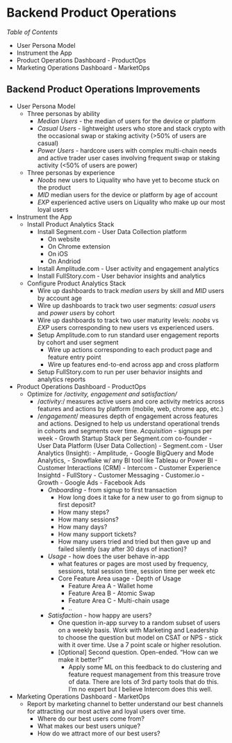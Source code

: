 # Backend Product Operations 
*Table of Contents*
- User Persona Model
- Instrument the App
- Product Operations Dashboard - ProductOps 
- Marketing Operations Dashboard - MarketOps 
			

## Backend Product Operations Improvements
- User Persona Model
	- Three personas by ability
		- *Median Users* - the median of users for the device or platform
		- *Casual Users* - lightweight users who store and stack crypto with the occasional swap or staking activity (>50% of users are casual)
		- *Power Users* - hardcore users with complex multi-chain needs and active trader user cases involving frequent swap or staking activity (<50% of users are power)
	- Three personas by experience
		- *Noobs* new users to Liquality who have yet to become stuck on the product
		- *MID* median users for the device or platform by age of account
		- *EXP* experienced active users on Liquality who make up our most loyal users
- Instrument the App
	- Install Product Analytics Stack
		- Install Segment.com - User Data Collection platform
			- On website
			- On Chrome extension
			- On iOS 
			- On Andriod
		- Install Amplitude.com - User activity and engagement analytics
		- Install FullStory.com - User behavior insights and analytics
	- Configure Product Analytics Stack
		- Wire up dashboards to track *median users* by skill and *MID* users by account age
		- Wire up dashboards to track two user segments: *casual users* and *power users* by cohort
		- Wire up dashboards to track two user maturity levels: *noobs* vs *EXP* users corresponding to new users vs experienced users.
		- Setup Amplitude.com to run standard user engagement reports by cohort and user segment
			- Wire up actions corresponding to each product page and feature entry point
			- Wire up features end-to-end across app and cross platform
		- Setup FullStory.com to run per user behavior insights and analytics reports 
- Product Operations Dashboard - ProductOps 
	- Optimize for */activity, engagement and satisfaction/*
		- /*activity:*/ measures active users and core activity metrics across features and actions by platform (mobile, web, chrome app, etc.)
		- /*engagement*/  measures depth of engagement across features and actions. Designed to help us understand operational trends in cohorts and segments over time. 
			*Acquisition* - signups per week
				- Growth Startup Stack per Segment.com co-founder
					- User Data Platform (User Data Collection) 
						- Segment.com
					- User Analytics (Insight): 
						- Amplitude, 
						- Google BigQuery and Mode Analytics, 
						- Snowflake w/ any BI tool like Tableau or Power BI
					- Customer Interactions (CRM)
						- Intercom 
					- Customer Experience Insightd
						- FullStory
					- Customer Messaging
						- Customer.io
					- Growth
						- Google Ads
						- Facebook Ads
			- *Onboarding* - from signup to first transaction
				- How long does it take for a new user to go from signup to first deposit? 
				- How many steps?
				- How many sessions?
				- How many days?
				- How many support tickets?
				- How many users tried and tried but then gave up and failed silently (say after 30 days of inaction)?
			- *Usage* - how does the user behave in-app
				- what features or pages are most used by frequency, sessions, total session time, session time per week etc
				- Core Feature Area usage - Depth of Usage
					- Feature Area A - Wallet home
					- Feature Area B - Atomic Swap
					- Feature Area C - Multi-chain usage
					- ..
			- *Satisfaction* - how happy are users?
				- One question in-app survey to a random subset of users on a weekly basis. Work with Marketing and Leadership to choose the question but model on CSAT or NPS - stick with it over time. Use a 7 point scale or higher resolution.
				- [Optional] Second question. Open-ended. “How can we make it better?” 
					- Apply some ML on this feedback to do clustering and feature request management from this treasure trove of data. There are lots of 3rd party tools that do this. I’m no expert but I believe Intercom does this well.
- Marketing Operations Dashboard - MarketOps 
	- Report by marketing channel to better understand our best channels for attracting our most active and loyal users over time.
		- Where do our best users come from?
		- What makes our best users unique?
		- How do we attract more of our best users?
